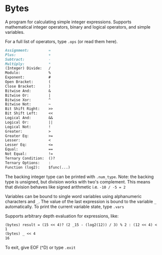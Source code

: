 # Bytes

A program for calculating simple integer expressions.
Supports mathematical integer operators, binary and logical operators, and simple variables.

For a full list of operators, type `.ops` (or read them here).

``` markdown
Assignment:         =
Plus:               +
Subtract:           -
Multiply:           *
(Integer) Divide:   /
Modulo:             %
Exponent:           #
Open Bracket:       (
Close Bracket:      )
Bitwise And:        &
Bitwise Or:         |
Bitwise Xor:        ^
Bitwise Not:        ~
Bit Shift Right:    >>
Bit Shift Left:     <<
Logical And:        &&
Logical Or:         ||
Logical Not:        !
Greater:            >
Greater Eq:         >=
Lesser:             <
Lesser Eq:          <=
Equal:              ==
Not Equal:          !=
Ternary Condition:  ()?
Ternary Options:    :
Function (log2):    $func(...)
```

The backing integer type can be printed with `.num_type`.
Note: the backing type is unsigned, but division works with two's complement.
This means that division behaves like signed arithmetic i.e. `-10 / -5 = 2`

Variables can be bound to single word variables using alphanumeric characters and `_`.
The value of the last expression is bound to the variable `_` automatically.
To print the current variable state, type `.vars`

Supports arbitrary depth evaluation for expressions, like:

``` markdown
(bytes) result = (15 << 4)? (2 _15 - (log2(12)) / 3) % 2 : (12 << 4) < (2_ 4)#5
1
(bytes) _ << 4
16
```

To exit, give EOF (^D) or type `.exit`
